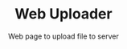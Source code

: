 ---
title: "Web Uploader"
subtitle: "Web page to upload file to server"
permalink: /WebUploader/
redirect_from:
  - /upload/
redirect_to: https://github.com/MarcoDiFrancesco/WebUploader
tags: Website PHP
---